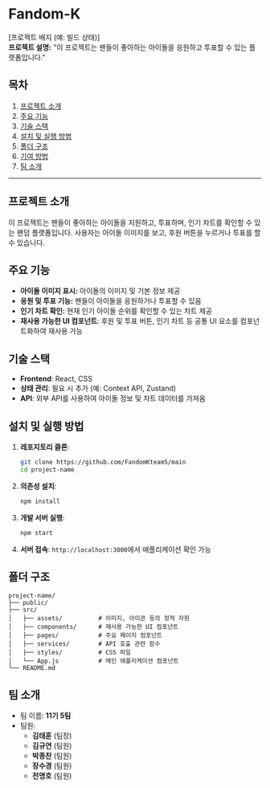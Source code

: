 # Fandom-K

[프로젝트 배지 (예: 빌드 상태)]  
**프로젝트 설명:** "이 프로젝트는 팬들이 좋아하는 아이돌을 응원하고 투표할 수 있는 플랫폼입니다."

## 목차

1. [프로젝트 소개](#프로젝트-소개)
2. [주요 기능](#주요-기능)
3. [기술 스택](#기술-스택)
4. [설치 및 실행 방법](#설치-및-실행-방법)
5. [폴더 구조](#폴더-구조)
6. [기여 방법](#기여-방법)
7. [팀 소개](#팀-소개)

---

## 프로젝트 소개

이 프로젝트는 팬들이 좋아하는 아이돌을 지원하고, 투표하며, 인기 차트를 확인할 수 있는 팬덤 플랫폼입니다. 사용자는 아이돌 이미지를 보고, 후원 버튼을 누르거나 투표를 할 수 있습니다.

## 주요 기능

- **아이돌 이미지 표시:** 아이돌의 이미지 및 기본 정보 제공
- **응원 및 투표 기능:** 팬들이 아이돌을 응원하거나 투표할 수 있음
- **인기 차트 확인:** 현재 인기 아이돌 순위를 확인할 수 있는 차트 제공
- **재사용 가능한 UI 컴포넌트**: 후원 및 투표 버튼, 인기 차트 등 공통 UI 요소를 컴포넌트화하여 재사용 가능

## 기술 스택

- **Frontend**: React, CSS
- **상태 관리**: 필요 시 추가 (예: Context API, Zustand)
- **API**: 외부 API를 사용하여 아이돌 정보 및 차트 데이터를 가져옴

## 설치 및 실행 방법

1. **레포지토리 클론**:

   ```bash
   git clone https://github.com/FandomKteam5/main
   cd project-name
   ```

2. **의존성 설치**:

   ```bash
   npm install
   ```

3. **개발 서버 실행**:

   ```bash
   npm start
   ```

4. **서버 접속**: `http://localhost:3000`에서 애플리케이션 확인 가능

## 폴더 구조

```plaintext
project-name/
├── public/
├── src/
│   ├── assets/          # 이미지, 아이콘 등의 정적 자원
│   ├── components/      # 재사용 가능한 UI 컴포넌트
│   ├── pages/           # 주요 페이지 컴포넌트
│   ├── services/        # API 호출 관련 함수
│   ├── styles/          # CSS 파일
│   └── App.js           # 메인 애플리케이션 컴포넌트
└── README.md
```

## 팀 소개

- 팀 이름: **11기 5팀**
- 팀원:
  - **김태훈** (팀장)
  - **김규연** (팀원)
  - **박종찬** (팀원)
  - **장수경** (팀원)
  - **전명호** (팀원)
